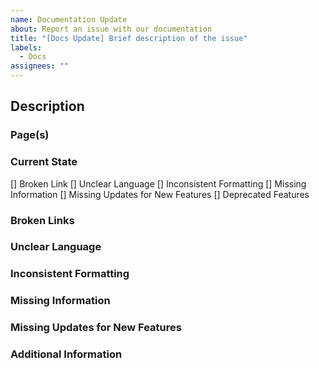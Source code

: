 ```yaml
---
name: Documentation Update
about: Report an issue with our documentation
title: "[Docs Update] Brief description of the issue"
labels:
  - Docs
assignees: ""
---
```


## Description

<!-- A clear and concise description of what needs to be updated in the documents -->

### Page(s)

<!-- Which page(s) need updating? -->

### Current State

[] Broken Link
[] Unclear Language
[] Inconsistent Formatting
[] Missing Information
[] Missing Updates for New Features
[] Deprecated Features

### Broken Links

<!-- Provide details about the broken links -->

### Unclear Language

<!-- Provide details about the unclear language -->

### Inconsistent Formatting

<!-- Provide details about the inconsistent formatting -->

### Missing Information

<!-- Provide details about the missing information -->

### Missing Updates for New Features

<!-- Provide details about the missing updates for new features -->

### Additional Information

<!-- Add any other context, screenshots, or relevant information about the issue -->
